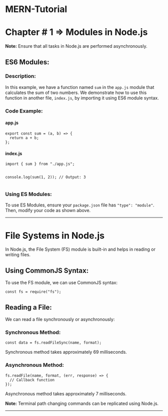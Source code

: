 ﻿# MERN-Tutorial
 <h1>Chapter # 1 => Modules in Node.js</h1>

<p><strong>Note:</strong> Ensure that all tasks in Node.js are performed asynchronously.</p>

<h2>ES6 Modules:</h2>

<h3>Description:</h3>
<p>In this example, we have a function named <code>sum</code> in the <code>app.js</code> module that calculates the sum of two numbers. We demonstrate how to use this function in another file, <code>index.js</code>, by importing it using ES6 module syntax.</p>

<h3>Code Example:</h3>

<h4>app.js</h4>
<pre><code>export const sum = (a, b) => {
  return a + b;
};
</code></pre>

<h4>index.js</h4>
<pre><code>import { sum } from "./app.js";

console.log(sum(1, 2)); // Output: 3
</code></pre>

<h3>Using ES Modules:</h3>
<p>To use ES Modules, ensure your <code>package.json</code> file has <code>"type": "module"</code>. Then, modify your code as shown above.</p>
<hr>
<h1>File Systems in Node.js</h1>

<p>In Node.js, the File System (FS) module is built-in and helps in reading or writing files.</p>

<h2>Using CommonJS Syntax:</h2>
<p>To use the FS module, we can use CommonJS syntax:</p>

<pre><code>const fs = require("fs");
</code></pre>

<h2>Reading a File:</h2>
<p>We can read a file synchronously or asynchronously:</p>

<h3>Synchronous Method:</h3>
<pre><code>const data = fs.readFileSync(name, format);
</code></pre>
<p>Synchronous method takes approximately 69 milliseconds.</p>

<h3>Asynchronous Method:</h3>
<pre><code>fs.readFile(name, format, (err, response) => {
  // Callback function
});
</code></pre>
<p>Asynchronous method takes approximately 7 milliseconds.</p>

<p><strong>Note:</strong> Terminal path changing commands can be replicated using Node.js.</p>

<hr>
</html>



